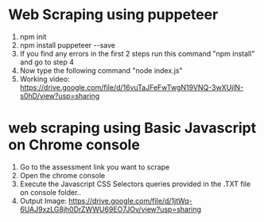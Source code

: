 # Web Scraping using puppeteer  
1) npm init
2) npm install puppeteer --save
3) If you find any errors in the first 2 steps run this command "npm install" and go to step 4
4) Now type the following command "node index.js"
5) Working video: https://drive.google.com/file/d/16vuTaJFeFwTwgN19VNQ-3wXUjlN-s0hD/view?usp=sharing
  
  
# web scraping using Basic Javascript on Chrome console 
1) Go to the assessment link you want to scrape
2) Open the chrome console 
3) Execute the Javascript CSS Selectors queries provided in the .TXT file on console folder..
4) Output Image: https://drive.google.com/file/d/1jtWq-6UAJ9xzLG8jh0DrZWWU69EO7JOv/view?usp=sharing
